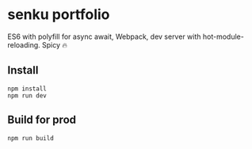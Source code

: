 # senku portfolio
ES6 with polyfill for async await, Webpack, dev server with hot-module-reloading. Spicy 🔥

## Install
```
npm install
npm run dev
```

## Build for prod
```
npm run build
```